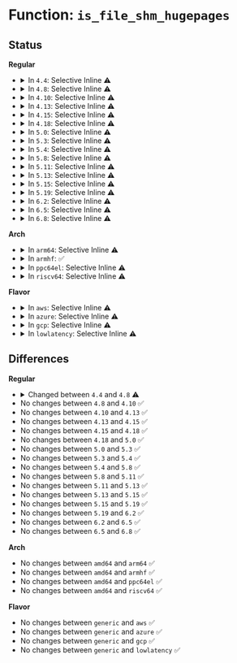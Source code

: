 # Function: <code>is_file_shm_hugepages</code>

## Status
<b>Regular</b>
<ul>
<li>
<details>
<summary>In <code>4.4</code>: Selective Inline ⚠️</summary>

```c
int is_file_shm_hugepages(struct file *file);
```

**Collision:** Unique Global

**Inline:** Selective

**Transformation:** False

**Instances:**

```
In ipc/shm.c (ffffffff8132afe0)
Location: ipc/shm.c:495
Inline: True
Direct callers:
  - mm/mmap.c:SyS_mmap_pgoff
  - mm/mmap.c:SyS_mmap_pgoff
  - mm/mmap.c:mmap_region
  - mm/mmap.c:do_mmap
```
**Symbols:**

```
ffffffff8132afe0-ffffffff8132aff8: is_file_shm_hugepages (STB_GLOBAL)
```
</details>
</li>
<li>
<details>
<summary>In <code>4.8</code>: Selective Inline ⚠️</summary>

```c
bool is_file_shm_hugepages(struct file *file);
```

**Collision:** Unique Global

**Inline:** Selective

**Transformation:** False

**Instances:**

```
In ipc/shm.c (ffffffff8135fc80)
Location: ipc/shm.c:497
Inline: True
Direct callers:
  - mm/mmap.c:mmap_region
  - mm/mmap.c:SyS_mmap_pgoff
  - mm/mmap.c:SyS_mmap_pgoff
  - mm/mmap.c:do_mmap
```
**Symbols:**

```
ffffffff8135fc80-ffffffff8135fc96: is_file_shm_hugepages (STB_GLOBAL)
```
</details>
</li>
<li>
<details>
<summary>In <code>4.10</code>: Selective Inline ⚠️</summary>

```c
bool is_file_shm_hugepages(struct file *file);
```

**Collision:** Unique Global

**Inline:** Selective

**Transformation:** False

**Instances:**

```
In ipc/shm.c (ffffffff81376480)
Location: ipc/shm.c:500
Inline: True
Direct callers:
  - mm/mmap.c:mmap_region
  - mm/mmap.c:SyS_mmap_pgoff
  - mm/mmap.c:SyS_mmap_pgoff
  - mm/mmap.c:do_mmap
```
**Symbols:**

```
ffffffff81376480-ffffffff81376496: is_file_shm_hugepages (STB_GLOBAL)
```
</details>
</li>
<li>
<details>
<summary>In <code>4.13</code>: Selective Inline ⚠️</summary>

```c
bool is_file_shm_hugepages(struct file *file);
```

**Collision:** Unique Global

**Inline:** Selective

**Transformation:** False

**Instances:**

```
In ipc/shm.c (ffffffff8138a000)
Location: ipc/shm.c:501
Inline: True
Direct callers:
  - mm/mmap.c:mmap_region
  - mm/mmap.c:SyS_mmap_pgoff
  - mm/mmap.c:SyS_mmap_pgoff
  - mm/mmap.c:do_mmap
```
**Symbols:**

```
ffffffff8138a000-ffffffff8138a016: is_file_shm_hugepages (STB_GLOBAL)
```
</details>
</li>
<li>
<details>
<summary>In <code>4.15</code>: Selective Inline ⚠️</summary>

```c
bool is_file_shm_hugepages(struct file *file);
```

**Collision:** Unique Global

**Inline:** Selective

**Transformation:** False

**Instances:**

```
In ipc/shm.c (ffffffff813af410)
Location: ipc/shm.c:515
Inline: True
Direct callers:
  - mm/mmap.c:mmap_region
  - mm/mmap.c:SyS_mmap_pgoff
  - mm/mmap.c:SyS_mmap_pgoff
  - mm/mmap.c:do_mmap
```
**Symbols:**

```
ffffffff813af410-ffffffff813af426: is_file_shm_hugepages (STB_GLOBAL)
```
</details>
</li>
<li>
<details>
<summary>In <code>4.18</code>: Selective Inline ⚠️</summary>

```c
bool is_file_shm_hugepages(struct file *file);
```

**Collision:** Unique Global

**Inline:** Selective

**Transformation:** False

**Instances:**

```
In ipc/shm.c (ffffffff813df4df)
Location: ipc/shm.c:558
Inline: True
Inline callers:
  - ipc/shm.c:do_shmat
  - ipc/shm.c:shmctl_do_lock
  - ipc/shm.c:newseg
  - ipc/shm.c:shm_destroy
Direct callers:
  - mm/mmap.c:mmap_region
  - mm/mmap.c:ksys_mmap_pgoff
  - mm/mmap.c:ksys_mmap_pgoff
  - mm/mmap.c:do_mmap
  - mm/memfd.c:memfd_file_seals_ptr
```
**Symbols:**

```
ffffffff813ded60-ffffffff813ded76: is_file_shm_hugepages (STB_GLOBAL)
```
</details>
</li>
<li>
<details>
<summary>In <code>5.0</code>: Selective Inline ⚠️</summary>

```c
bool is_file_shm_hugepages(struct file *file);
```

**Collision:** Unique Global

**Inline:** Selective

**Transformation:** False

**Instances:**

```
In ipc/shm.c (ffffffff813f9c3b)
Location: ipc/shm.c:576
Inline: True
Inline callers:
  - ipc/shm.c:do_shmat
  - ipc/shm.c:shmctl_do_lock
  - ipc/shm.c:newseg
  - ipc/shm.c:shm_destroy
Direct callers:
  - mm/mmap.c:mmap_region
  - mm/mmap.c:ksys_mmap_pgoff
  - mm/mmap.c:ksys_mmap_pgoff
  - mm/mmap.c:do_mmap
  - mm/memfd.c:memfd_file_seals_ptr
```
**Symbols:**

```
ffffffff813f9460-ffffffff813f9476: is_file_shm_hugepages (STB_GLOBAL)
```
</details>
</li>
<li>
<details>
<summary>In <code>5.3</code>: Selective Inline ⚠️</summary>

```c
bool is_file_shm_hugepages(struct file *file);
```

**Collision:** Unique Global

**Inline:** Selective

**Transformation:** False

**Instances:**

```
In ipc/shm.c (ffffffff81426240)
Location: ipc/shm.c:576
Inline: True
Inline callers:
  - ipc/shm.c:do_shmat
  - ipc/shm.c:shmctl_do_lock
  - ipc/shm.c:newseg
  - ipc/shm.c:shm_destroy
Direct callers:
  - mm/mmap.c:mmap_region
  - mm/mmap.c:ksys_mmap_pgoff
  - mm/mmap.c:ksys_mmap_pgoff
  - mm/mmap.c:do_mmap
  - mm/memfd.c:memfd_file_seals_ptr
  - fs/io_uring.c:io_sqe_buffer_register
```
**Symbols:**

```
ffffffff81425bd0-ffffffff81425be6: is_file_shm_hugepages (STB_GLOBAL)
```
</details>
</li>
<li>
<details>
<summary>In <code>5.4</code>: Selective Inline ⚠️</summary>

```c
bool is_file_shm_hugepages(struct file *file);
```

**Collision:** Unique Global

**Inline:** Selective

**Transformation:** False

**Instances:**

```
In ipc/shm.c (ffffffff8143ff90)
Location: ipc/shm.c:576
Inline: True
Inline callers:
  - ipc/shm.c:do_shmat
  - ipc/shm.c:shmctl_do_lock
  - ipc/shm.c:newseg
  - ipc/shm.c:shm_destroy
Direct callers:
  - mm/mmap.c:mmap_region
  - mm/mmap.c:ksys_mmap_pgoff
  - mm/mmap.c:ksys_mmap_pgoff
  - mm/mmap.c:do_mmap
  - mm/memfd.c:memfd_file_seals_ptr
  - fs/io_uring.c:io_sqe_buffer_register
```
**Symbols:**

```
ffffffff8143f920-ffffffff8143f936: is_file_shm_hugepages (STB_GLOBAL)
```
</details>
</li>
<li>
<details>
<summary>In <code>5.8</code>: Selective Inline ⚠️</summary>

```c
bool is_file_shm_hugepages(struct file *file);
```

**Collision:** Unique Global

**Inline:** Selective

**Transformation:** False

**Instances:**

```
In ipc/shm.c (ffffffff81490d10)
Location: ipc/shm.c:576
Inline: True
Inline callers:
  - ipc/shm.c:do_shmat
  - ipc/shm.c:shmctl_do_lock
  - ipc/shm.c:newseg
  - ipc/shm.c:shm_destroy
Direct callers:
  - mm/mmap.c:mmap_region
  - mm/mmap.c:ksys_mmap_pgoff
  - mm/mmap.c:ksys_mmap_pgoff
  - mm/mmap.c:do_mmap
  - fs/io_uring.c:io_sqe_buffer_register
```
**Symbols:**

```
ffffffff81490a60-ffffffff81490a76: is_file_shm_hugepages (STB_GLOBAL)
```
</details>
</li>
<li>
<details>
<summary>In <code>5.11</code>: Selective Inline ⚠️</summary>

```c
bool is_file_shm_hugepages(struct file *file);
```

**Collision:** Unique Global

**Inline:** Selective

**Transformation:** False

**Instances:**

```
In ipc/shm.c (ffffffff814ae462)
Location: ipc/shm.c:576
Inline: True
Inline callers:
  - ipc/shm.c:do_shmat
  - ipc/shm.c:shmctl_do_lock
  - ipc/shm.c:newseg
  - ipc/shm.c:shm_destroy
Direct callers:
  - mm/mmap.c:mmap_region
  - mm/mmap.c:ksys_mmap_pgoff
  - mm/mmap.c:do_mmap
  - mm/memfd.c:__do_sys_memfd_create
  - mm/memfd.c:memfd_fcntl
  - mm/memfd.c:memfd_fcntl
  - fs/io_uring.c:io_sqe_buffer_register
```
**Symbols:**

```
ffffffff814ae1a0-ffffffff814ae1b6: is_file_shm_hugepages (STB_GLOBAL)
```
</details>
</li>
<li>
<details>
<summary>In <code>5.13</code>: Selective Inline ⚠️</summary>

```c
bool is_file_shm_hugepages(struct file *file);
```

**Collision:** Unique Global

**Inline:** Selective

**Transformation:** False

**Instances:**

```
In ipc/shm.c (ffffffff814b428f)
Location: ipc/shm.c:576
Inline: True
Inline callers:
  - ipc/shm.c:do_shmat
  - ipc/shm.c:shmctl_do_lock
  - ipc/shm.c:newseg
  - ipc/shm.c:shm_destroy
Direct callers:
  - mm/mmap.c:mmap_region
  - mm/mmap.c:ksys_mmap_pgoff
  - mm/mmap.c:do_mmap
  - mm/memfd.c:__do_sys_memfd_create
  - mm/memfd.c:memfd_fcntl
  - mm/memfd.c:memfd_fcntl
  - fs/io_uring.c:io_sqe_buffer_register
```
**Symbols:**

```
ffffffff814b3fd0-ffffffff814b3fe6: is_file_shm_hugepages (STB_GLOBAL)
```
</details>
</li>
<li>
<details>
<summary>In <code>5.15</code>: Selective Inline ⚠️</summary>

```c
bool is_file_shm_hugepages(struct file *file);
```

**Collision:** Unique Global

**Inline:** Selective

**Transformation:** False

**Instances:**

```
In ipc/shm.c (ffffffff8150c929)
Location: ipc/shm.c:668
Inline: True
Inline callers:
  - ipc/shm.c:do_shmat
  - ipc/shm.c:shmctl_do_lock
  - ipc/shm.c:newseg
  - ipc/shm.c:shm_destroy
Direct callers:
  - mm/mmap.c:mmap_region
  - mm/mmap.c:ksys_mmap_pgoff
  - mm/mmap.c:do_mmap
  - mm/memfd.c:__do_sys_memfd_create
  - mm/memfd.c:memfd_fcntl
  - mm/memfd.c:memfd_fcntl
  - fs/io_uring.c:io_sqe_buffer_register
  - drivers/dma-buf/udmabuf.c:udmabuf_create
  - drivers/dma-buf/udmabuf.c:udmabuf_create
  - drivers/dma-buf/udmabuf.c:udmabuf_create
```
**Symbols:**

```
ffffffff8150c660-ffffffff8150c676: is_file_shm_hugepages (STB_GLOBAL)
```
</details>
</li>
<li>
<details>
<summary>In <code>5.19</code>: Selective Inline ⚠️</summary>

```c
bool is_file_shm_hugepages(struct file *file);
```

**Collision:** Unique Global

**Inline:** Selective

**Transformation:** False

**Instances:**

```
In ipc/shm.c (ffffffff8159e8ce)
Location: ipc/shm.c:665
Inline: True
Inline callers:
  - ipc/shm.c:do_shmat
  - ipc/shm.c:shmctl_do_lock
  - ipc/shm.c:shm_destroy
Direct callers:
  - mm/mmap.c:mmap_region
  - mm/mmap.c:ksys_mmap_pgoff
  - mm/mmap.c:do_mmap
  - mm/memfd.c:__do_sys_memfd_create
  - mm/memfd.c:memfd_fcntl
  - mm/memfd.c:memfd_fcntl
  - io_uring/io_uring.c:io_pin_pages
  - drivers/dma-buf/udmabuf.c:udmabuf_create
  - drivers/dma-buf/udmabuf.c:udmabuf_create
  - drivers/dma-buf/udmabuf.c:udmabuf_create
```
**Symbols:**

```
ffffffff8159e5d0-ffffffff8159e5ec: is_file_shm_hugepages (STB_GLOBAL)
```
</details>
</li>
<li>
<details>
<summary>In <code>6.2</code>: Selective Inline ⚠️</summary>

```c
bool is_file_shm_hugepages(struct file *file);
```

**Collision:** Unique Global

**Inline:** Selective

**Transformation:** False

**Instances:**

```
In ipc/shm.c (ffffffff81647f8e)
Location: ipc/shm.c:681
Inline: True
Inline callers:
  - ipc/shm.c:do_shmat
  - ipc/shm.c:shmctl_do_lock
  - ipc/shm.c:shm_destroy
Direct callers:
  - mm/mmap.c:mmap_region
  - mm/mmap.c:ksys_mmap_pgoff
  - mm/mmap.c:do_mmap
  - mm/memfd.c:__do_sys_memfd_create
  - mm/memfd.c:memfd_fcntl
  - mm/memfd.c:memfd_fcntl
  - io_uring/rsrc.c:io_pin_pages
  - drivers/dma-buf/udmabuf.c:udmabuf_create
  - drivers/dma-buf/udmabuf.c:udmabuf_create
  - drivers/dma-buf/udmabuf.c:udmabuf_create
```
**Symbols:**

```
ffffffff81647c60-ffffffff81647c7c: is_file_shm_hugepages (STB_GLOBAL)
```
</details>
</li>
<li>
<details>
<summary>In <code>6.5</code>: Selective Inline ⚠️</summary>

```c
bool is_file_shm_hugepages(struct file *file);
```

**Collision:** Unique Global

**Inline:** Selective

**Transformation:** False

**Instances:**

```
In ipc/shm.c (ffffffff816804aa)
Location: ipc/shm.c:681
Inline: True
Inline callers:
  - ipc/shm.c:do_shmat
  - ipc/shm.c:shmctl_do_lock
  - ipc/shm.c:shm_destroy
Direct callers:
  - mm/filemap.c:__ia32_sys_cachestat
  - mm/filemap.c:__x64_sys_cachestat
  - mm/mmap.c:mmap_region
  - mm/mmap.c:ksys_mmap_pgoff
  - mm/mmap.c:do_mmap
  - mm/memfd.c:__do_sys_memfd_create
  - mm/memfd.c:__do_sys_memfd_create
  - mm/memfd.c:memfd_fcntl
  - mm/memfd.c:memfd_fcntl
```
**Symbols:**

```
ffffffff81680170-ffffffff8168018f: is_file_shm_hugepages (STB_GLOBAL)
```
</details>
</li>
<li>
<details>
<summary>In <code>6.8</code>: Selective Inline ⚠️</summary>

```c
bool is_file_shm_hugepages(struct file *file);
```

**Collision:** Unique Global

**Inline:** Selective

**Transformation:** False

**Instances:**

```
In ipc/shm.c (ffffffff816bc8c9)
Location: ipc/shm.c:677
Inline: True
Inline callers:
  - ipc/shm.c:do_shmat
  - ipc/shm.c:shmctl_do_lock
  - ipc/shm.c:shm_destroy
Direct callers:
  - mm/filemap.c:__ia32_sys_cachestat
  - mm/filemap.c:__x64_sys_cachestat
  - mm/mmap.c:mmap_region
  - mm/mmap.c:ksys_mmap_pgoff
  - mm/mmap.c:do_mmap
  - mm/memfd.c:__do_sys_memfd_create
  - mm/memfd.c:__do_sys_memfd_create
  - mm/memfd.c:memfd_fcntl
  - mm/memfd.c:memfd_fcntl
```
**Symbols:**

```
ffffffff816bc560-ffffffff816bc57f: is_file_shm_hugepages (STB_GLOBAL)
```
</details>
</li>
</ul>
<b>Arch</b>
<ul>
<li>
<details>
<summary>In <code>arm64</code>: Selective Inline ⚠️</summary>

```c
bool is_file_shm_hugepages(struct file *file);
```

**Collision:** Unique Global

**Inline:** Selective

**Transformation:** False

**Instances:**

```
In ipc/shm.c (ffff800010528764)
Location: ipc/shm.c:576
Inline: True
Inline callers:
  - ipc/shm.c:do_shmat
  - ipc/shm.c:shmctl_do_lock
  - ipc/shm.c:newseg
  - ipc/shm.c:shm_destroy
Direct callers:
  - mm/mmap.c:mmap_region
  - mm/mmap.c:ksys_mmap_pgoff
  - mm/mmap.c:ksys_mmap_pgoff
  - mm/mmap.c:do_mmap
  - mm/memfd.c:memfd_file_seals_ptr
  - fs/io_uring.c:io_sqe_buffer_register
```
**Symbols:**

```
ffff800010528068-ffff8000105280a0: is_file_shm_hugepages (STB_GLOBAL)
```
</details>
</li>
<li>
<details>
<summary>In <code>armhf</code>: ✅</summary>

```c
bool is_file_shm_hugepages(struct file *file);
```

**Collision:** Unique Global

**Inline:** No

**Transformation:** False

**Instances:**

```
In ipc/shm.c (c06e18d0)
Location: ipc/shm.c:576
Inline: False
```
**Symbols:**

```
c06e18d0-c06e1900: is_file_shm_hugepages (STB_GLOBAL)
```
</details>
</li>
<li>
<details>
<summary>In <code>ppc64el</code>: Selective Inline ⚠️</summary>

```c
bool is_file_shm_hugepages(struct file *file);
```

**Collision:** Unique Global

**Inline:** Selective

**Transformation:** False

**Instances:**

```
In ipc/shm.c (c000000000673248)
Location: ipc/shm.c:576
Inline: True
Inline callers:
  - ipc/shm.c:do_shmat
  - ipc/shm.c:shmctl_do_lock
  - ipc/shm.c:shm_add_rss_swap
  - ipc/shm.c:newseg
  - ipc/shm.c:shm_destroy
Direct callers:
  - mm/mmap.c:mmap_region
  - mm/mmap.c:ksys_mmap_pgoff
  - mm/mmap.c:ksys_mmap_pgoff
  - mm/mmap.c:do_mmap
  - mm/memfd.c:memfd_file_seals_ptr
  - fs/io_uring.c:io_sqe_buffer_register
```
**Symbols:**

```
c000000000672a50-c000000000672a7c: is_file_shm_hugepages (STB_GLOBAL)
```
</details>
</li>
<li>
<details>
<summary>In <code>riscv64</code>: Selective Inline ⚠️</summary>

```c
bool is_file_shm_hugepages(struct file *file);
```

**Collision:** Unique Global

**Inline:** Selective

**Transformation:** False

**Instances:**

```
In ipc/shm.c (ffffffe00038bb22)
Location: ipc/shm.c:576
Inline: True
Direct callers:
  - mm/mmap.c:mmap_region
  - mm/mmap.c:ksys_mmap_pgoff
  - mm/mmap.c:ksys_mmap_pgoff
  - mm/mmap.c:do_mmap
  - mm/memfd.c:memfd_file_seals_ptr
  - fs/io_uring.c:io_sqe_buffer_register
```
**Symbols:**

```
ffffffe00038bb22-ffffffe00038bb52: is_file_shm_hugepages (STB_GLOBAL)
```
</details>
</li>
</ul>
<b>Flavor</b>
<ul>
<li>
<details>
<summary>In <code>aws</code>: Selective Inline ⚠️</summary>

```c
bool is_file_shm_hugepages(struct file *file);
```

**Collision:** Unique Global

**Inline:** Selective

**Transformation:** False

**Instances:**

```
In ipc/shm.c (ffffffff81438570)
Location: ipc/shm.c:576
Inline: True
Inline callers:
  - ipc/shm.c:do_shmat
  - ipc/shm.c:shmctl_do_lock
  - ipc/shm.c:newseg
  - ipc/shm.c:shm_destroy
Direct callers:
  - mm/mmap.c:mmap_region
  - mm/mmap.c:ksys_mmap_pgoff
  - mm/mmap.c:ksys_mmap_pgoff
  - mm/mmap.c:do_mmap
  - mm/memfd.c:memfd_file_seals_ptr
  - fs/io_uring.c:io_sqe_buffer_register
```
**Symbols:**

```
ffffffff81437f00-ffffffff81437f16: is_file_shm_hugepages (STB_GLOBAL)
```
</details>
</li>
<li>
<details>
<summary>In <code>azure</code>: Selective Inline ⚠️</summary>

```c
bool is_file_shm_hugepages(struct file *file);
```

**Collision:** Unique Global

**Inline:** Selective

**Transformation:** False

**Instances:**

```
In ipc/shm.c (ffffffff81428fe0)
Location: ipc/shm.c:576
Inline: True
Inline callers:
  - ipc/shm.c:do_shmat
  - ipc/shm.c:shmctl_do_lock
  - ipc/shm.c:newseg
  - ipc/shm.c:shm_destroy
Direct callers:
  - mm/mmap.c:mmap_region
  - mm/mmap.c:ksys_mmap_pgoff
  - mm/mmap.c:ksys_mmap_pgoff
  - mm/mmap.c:do_mmap
  - mm/memfd.c:memfd_file_seals_ptr
  - fs/io_uring.c:io_sqe_buffer_register
```
**Symbols:**

```
ffffffff81428970-ffffffff81428986: is_file_shm_hugepages (STB_GLOBAL)
```
</details>
</li>
<li>
<details>
<summary>In <code>gcp</code>: Selective Inline ⚠️</summary>

```c
bool is_file_shm_hugepages(struct file *file);
```

**Collision:** Unique Global

**Inline:** Selective

**Transformation:** False

**Instances:**

```
In ipc/shm.c (ffffffff81434710)
Location: ipc/shm.c:576
Inline: True
Inline callers:
  - ipc/shm.c:do_shmat
  - ipc/shm.c:shmctl_do_lock
  - ipc/shm.c:newseg
  - ipc/shm.c:shm_destroy
Direct callers:
  - mm/mmap.c:mmap_region
  - mm/mmap.c:ksys_mmap_pgoff
  - mm/mmap.c:ksys_mmap_pgoff
  - mm/mmap.c:do_mmap
  - mm/memfd.c:memfd_file_seals_ptr
  - fs/io_uring.c:io_sqe_buffer_register
```
**Symbols:**

```
ffffffff814340a0-ffffffff814340b6: is_file_shm_hugepages (STB_GLOBAL)
```
</details>
</li>
<li>
<details>
<summary>In <code>lowlatency</code>: Selective Inline ⚠️</summary>

```c
bool is_file_shm_hugepages(struct file *file);
```

**Collision:** Unique Global

**Inline:** Selective

**Transformation:** False

**Instances:**

```
In ipc/shm.c (ffffffff8144b835)
Location: ipc/shm.c:576
Inline: True
Inline callers:
  - ipc/shm.c:do_shmat
  - ipc/shm.c:shmctl_do_lock
  - ipc/shm.c:newseg
  - ipc/shm.c:shm_destroy
Direct callers:
  - mm/mmap.c:mmap_region
  - mm/mmap.c:ksys_mmap_pgoff
  - mm/mmap.c:ksys_mmap_pgoff
  - mm/mmap.c:do_mmap
  - mm/memfd.c:memfd_file_seals_ptr
  - fs/io_uring.c:io_sqe_buffer_register
```
**Symbols:**

```
ffffffff8144b1b0-ffffffff8144b1c6: is_file_shm_hugepages (STB_GLOBAL)
```
</details>
</li>
</ul>

## Differences
<b>Regular</b>
<ul>
<li>
<details>
<summary>Changed between <code>4.4</code> and <code>4.8</code> ⚠️</summary>
<ul>
<li>
<b>Return type changed. </b>
<code>int</code> ➡️ <code>bool</code>
</li>
</ul>
</details>
</li>
<li>
No changes between <code>4.8</code> and <code>4.10</code> ✅
</li>
<li>
No changes between <code>4.10</code> and <code>4.13</code> ✅
</li>
<li>
No changes between <code>4.13</code> and <code>4.15</code> ✅
</li>
<li>
No changes between <code>4.15</code> and <code>4.18</code> ✅
</li>
<li>
No changes between <code>4.18</code> and <code>5.0</code> ✅
</li>
<li>
No changes between <code>5.0</code> and <code>5.3</code> ✅
</li>
<li>
No changes between <code>5.3</code> and <code>5.4</code> ✅
</li>
<li>
No changes between <code>5.4</code> and <code>5.8</code> ✅
</li>
<li>
No changes between <code>5.8</code> and <code>5.11</code> ✅
</li>
<li>
No changes between <code>5.11</code> and <code>5.13</code> ✅
</li>
<li>
No changes between <code>5.13</code> and <code>5.15</code> ✅
</li>
<li>
No changes between <code>5.15</code> and <code>5.19</code> ✅
</li>
<li>
No changes between <code>5.19</code> and <code>6.2</code> ✅
</li>
<li>
No changes between <code>6.2</code> and <code>6.5</code> ✅
</li>
<li>
No changes between <code>6.5</code> and <code>6.8</code> ✅
</li>
</ul>
<b>Arch</b>
<ul>
<li>
No changes between <code>amd64</code> and <code>arm64</code> ✅
</li>
<li>
No changes between <code>amd64</code> and <code>armhf</code> ✅
</li>
<li>
No changes between <code>amd64</code> and <code>ppc64el</code> ✅
</li>
<li>
No changes between <code>amd64</code> and <code>riscv64</code> ✅
</li>
</ul>
<b>Flavor</b>
<ul>
<li>
No changes between <code>generic</code> and <code>aws</code> ✅
</li>
<li>
No changes between <code>generic</code> and <code>azure</code> ✅
</li>
<li>
No changes between <code>generic</code> and <code>gcp</code> ✅
</li>
<li>
No changes between <code>generic</code> and <code>lowlatency</code> ✅
</li>
</ul>
